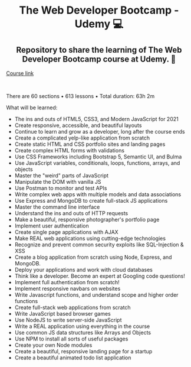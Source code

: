 <h1 align="center"> The Web Developer Bootcamp - Udemy 💻 </h1>
<h2 align="center"> Repository to share the learning of The Web Developer Bootcamp course at Udemy. 🎯</h2>

[Course link](https://www.udemy.com/course/the-web-developer-bootcamp/)

<br>


There are 60 sections • 613 lessons • Total duration: 63h 2m

What will be learned:

- The ins and outs of HTML5, CSS3, and Modern JavaScript for 2021
- Create responsive, accessible, and beautiful layouts
- Continue to learn and grow as a developer, long after the course ends
- Create a complicated yelp-like application from scratch
- Create static HTML and CSS portfolio sites and landing pages
- Create complex HTML forms with validations
- Use CSS Frameworks including Bootstrap 5, Semantic UI, and Bulma
- Use JavaScript variables, conditionals, loops, functions, arrays, and objects
- Master the "weird" parts of JavaScript
- Manipulate the DOM with vanilla JS
- Use Postman to monitor and test APIs
- Write complex web apps with multiple models and data associations
- Use Express and MongoDB to create full-stack JS applications
- Master the command line interface
- Understand the ins and outs of HTTP requests
- Make a beautiful, responsive photographer's portfolio page
- Implement user authentication
- Create single page applications with AJAX
- Make REAL web applications using cutting-edge technologies
- Recognize and prevent common security exploits like SQL-Injection & XSS
- Create a blog application from scratch using Node, Express, and MongoDB.
- Deploy your applications and work with cloud databases
- Think like a developer. Become an expert at Googling code questions!
- Implement full authentication from scratch!
- Implement responsive navbars on websites
- Write Javascript functions, and understand scope and higher order functions
- Create full-stack web applications from scratch
- Write JavaScript based browser games
- Use NodeJS to write server-side JavaScript
- Write a REAL application using everything in the course
- Use common JS data structures like Arrays and Objects
- Use NPM to install all sorts of useful packages
- Create your own Node modules
- Create a beautiful, responsive landing page for a startup
- Create a beautiful animated todo list application
